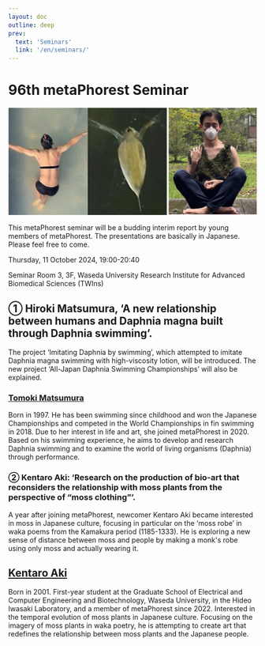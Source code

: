 ```yaml
---
layout: doc
outline: deep
prev:
  text: 'Seminars'
  link: '/en/seminars/'
---
```


# 96th metaPhorest Seminar

![](/seminars/096/096.jpg)

This metaPhorest seminar will be a budding interim report by young members of metaPhorest. The presentations are basically in Japanese. Please feel free to come.

Thursday, 11 October 2024, 19:00-20:40

Seminar Room 3, 3F, Waseda University Research Institute for Advanced Biomedical Sciences (TWIns)

## ① Hiroki Matsumura, ‘A new relationship between humans and Daphnia magna built through Daphnia swimming’.
The project ‘Imitating Daphnia by swimming’, which attempted to imitate Daphnia magna swimming with high-viscosity lotion, will be introduced. The new project ‘All-Japan Daphnia Swimming Championships’ will also be explained.

### [Tomoki Matsumura](/en/members/tomoki-matsumura/)
Born in 1997. He has been swimming since childhood and won the Japanese Championships and competed in the World Championships in fin swimming in 2018. Due to her interest in life and art, she joined metaPhorest in 2020. Based on his swimming experience, he aims to develop and research Daphnia swimming and to examine the world of living organisms (Daphnia) through performance.

### ② Kentaro Aki: ‘Research on the production of bio-art that reconsiders the relationship with moss plants from the perspective of “moss clothing”’.
A year after joining metaPhorest, newcomer Kentaro Aki became interested in moss in Japanese culture, focusing in particular on the ‘moss robe’ in waka poems from the Kamakura period (1185-1333). He is exploring a new sense of distance between moss and people by making a monk's robe using only moss and actually wearing it.

## [Kentaro Aki](/en/members/kentaro-aki/)
Born in 2001. First-year student at the Graduate School of Electrical and Computer Engineering and Biotechnology, Waseda University, in the Hideo Iwasaki Laboratory, and a member of metaPhorest since 2022. Interested in the temporal evolution of moss plants in Japanese culture. Focusing on the imagery of moss plants in waka poetry, he is attempting to create art that redefines the relationship between moss plants and the Japanese people.
